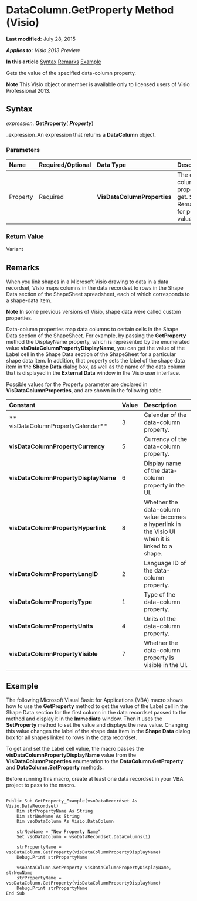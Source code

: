 
# DataColumn.GetProperty Method (Visio)

 **Last modified:** July 28, 2015

 _**Applies to:** Visio 2013 Preview_

 **In this article**
 [Syntax](#sectionSection1)
 [Remarks](#sectionSection2)
 [Example](#sectionSection3)


Gets the value of the specified data-column property.

 **Note**  This Visio object or member is available only to licensed users of Visio Professional 2013.


## Syntax
<a name="sectionSection1"> </a>

 _expression_. **GetProperty**( **_Property_**)

 _expression_An expression that returns a  **DataColumn** object.


### Parameters



|**Name**|**Required/Optional**|**Data Type**|**Description**|
|:-----|:-----|:-----|:-----|
|Property|Required| **VisDataColumnProperties**|The data column property to get. See Remarks for possible values.|

### Return Value

Variant


## Remarks
<a name="sectionSection2"> </a>

When you link shapes in a Microsoft Visio drawing to data in a data recordset, Visio maps columns in the data recordset to rows in the Shape Data section of the ShapeSheet spreadsheet, each of which corresponds to a shape-data item. 


 **Note**  In some previous versions of Visio, shape data were called custom properties.

Data-column properties map data columns to certain cells in the Shape Data section of the ShapeSheet. For example, by passing the  **GetProperty** method the DisplayName property, which is represented by the enumerated value **visDataColumnPropertyDisplayName**, you can get the value of the Label cell in the Shape Data section of the ShapeSheet for a particular shape data item. In addition, that property sets the label of the shape data item in the  **Shape Data** dialog box, as well as the name of the data column that is displayed in the **External Data** window in the Visio user interface.

Possible values for the Property parameter are declared in  **VisDataColumnProperties**, and are shown in the following table. 



|**Constant**|**Value**|**Description**|
|:-----|:-----|:-----|
| ** visDataColumnPropertyCalendar**|3|Calendar of the data-column property.|
| **visDataColumnPropertyCurrency**|5|Currency of the data-column property.|
| **visDataColumnPropertyDisplayName**|6|Display name of the data-column property in the UI.|
| **visDataColumnPropertyHyperlink**|8|Whether the data-column value becomes a hyperlink in the Visio UI when it is linked to a shape.|
| **visDataColumnPropertyLangID**|2|Language ID of the data-column property.|
| **visDataColumnPropertyType**|1|Type of the data-column property.|
| **visDataColumnPropertyUnits**|4|Units of the data-column property.|
| **visDataColumnPropertyVisible**|7|Whether the data-column property is visible in the UI.|

## Example
<a name="sectionSection3"> </a>

The following Microsoft Visual Basic for Applications (VBA) macro shows how to use the  **GetProperty** method to get the value of the Label cell in the Shape Data section for the first column in the data recordset passed to the method and display it in the **Immediate** window. Then it uses the **SetProperty** method to set the value and displays the new value. Changing this value changes the label of the shape data item in the **Shape Data** dialog box for all shapes linked to rows in the data recordset.

To get and set the Label cell value, the macro passes the  **visDataColumnPropertyDisplayName** value from the **VisDataColumnProperties** enumeration to the **DataColumn.GetProperty** and **DataColumn.SetProperty** methods.

Before running this macro, create at least one data recordset in your VBA project to pass to the macro.




```
 
Public Sub GetProperty_Example(vsoDataRecordset As Visio.DataRecordset) 
    Dim strPropertyName As String 
    Dim strNewName As String 
    Dim vsoDataColumn As Visio.DataColumn 
 
    strNewName = "New Property Name" 
    Set vsoDataColumn = vsoDataRecordset.DataColumns(1) 
 
    strPropertyName = vsoDataColumn.GetProperty(visDataColumnPropertyDisplayName) 
    Debug.Print strPropertyName 
 
    vsoDataColumn.SetProperty visDataColumnPropertyDisplayName, strNewName 
    strPropertyName = vsoDataColumn.GetProperty(visDataColumnPropertyDisplayName) 
    Debug.Print strPropertyName 
End Sub 

```

